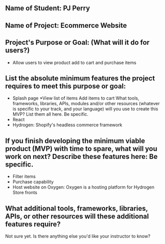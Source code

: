 ## Name of Student: PJ Perry
 ## Name of Project: Ecommerce Website 
## Project's Purpose or Goal: (What will it do for users?)
* Allow users to view product add to cart and purchase items
 ## List the absolute minimum features the project requires to meet this purpose or goal:
* Splash page 
 *View list of items 
Add items to cart
What tools, frameworks, libraries, APIs, modules and/or other resources (whatever is specific to your track, and your language) will you use to create this MVP? List them all here. Be specific.
* React
* Hydrogen: Shopify's headless commerce framework
## If you finish developing the minimum viable product (MVP) with time to spare, what will you work on next? Describe these features here: Be specific.
* Filter items
* Purchase capability 
* Host website on Oxygen: Oxygen is a hosting platform for Hydrogen Store fronts 


## What additional tools, frameworks, libraries, APIs, or other resources will these additional features require?
Not sure yet. 
Is there anything else you'd like your instructor to know?
